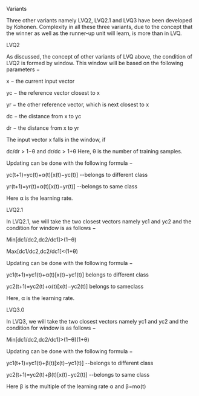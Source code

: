 Variants

Three other variants namely LVQ2, LVQ2.1 and LVQ3 have been developed by Kohonen. Complexity in all these three variants, due to the concept that the winner as well as the runner-up unit will learn, is more than in LVQ.

LVQ2

As discussed, the concept of other variants of LVQ above, the condition of LVQ2 is formed by window. This window will be based on the following parameters −

x − the current input vector

yc − the reference vector closest to x

yr − the other reference vector, which is next closest to x

dc − the distance from x to yc

dr − the distance from x to yr

The input vector x falls in the window, if

dc/dr > 1−θ and dr/dc > 1+θ
Here, θ is the number of training samples.

Updating can be done with the following formula −

yc(t+1)=yc(t)+α(t)[x(t)−yc(t)] --belongs to different class

yr(t+1)=yr(t)+α(t)[x(t)−yr(t)] --belongs to same class

Here α is the learning rate.


LVQ2.1

In LVQ2.1, we will take the two closest vectors namely yc1 and yc2 and the condition for window is as follows −

Min[dc1/dc2,dc2/dc1]>(1−θ)

Max[dc1/dc2,dc2/dc1]<(1+θ)

Updating can be done with the following formula −

yc1(t+1)=yc1(t)+α(t)[x(t)−yc1(t)] belongs to different class

yc2(t+1)=yc2(t)+α(t)[x(t)−yc2(t)] belongs to sameclass

Here, α is the learning rate.


LVQ3.0

In LVQ3, we will take the two closest vectors namely yc1 and yc2 and the condition for window is as follows −

Min[dc1/dc2,dc2/dc1]>(1−θ)(1+θ)

Updating can be done with the following formula −

yc1(t+1)=yc1(t)+β(t)[x(t)−yc1(t)] --belongs to different class

yc2(t+1)=yc2(t)+β(t)[x(t)−yc2(t)]  --belongs to same class

Here β is the multiple of the learning rate α and  β=mα(t)
